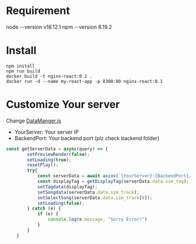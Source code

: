 # Requirement

node --version v18.12.1
npm --version 8.19.2

# Install
```
npm install
npm run build
docker build -t nginx-react:0.1 .
docker run -d --name my-react-app -p 8300:80 nginx-react:0.1
```

# Customize Your server 

Change [DataManger.js](https://github.com/SeungHeonDoh/nia-envsound-demo/blob/main/frontend/src/hook/DataManger.js)
- YourServer: Your server IP
- BackendPort: Your backend port (plz check backend folder)

```javascript
const getServerData = async(query) => {
		setPreviewRender(false);
		setLoading(true);
		resetPlay();
		try{
			const serverData = await axios(`{YourServer}:{BackendPort}/?query=${query}`)
			const displayTag = getDisplayTag(serverData.data.sim_tag);
			setTagdata(displayTag);
			setSongdata(serverData.data.sim_track);
			setSelectSong(serverData.data.sim_track[0]);
			setLoading(false);
		} catch (e) {
			if (e) {
				console.log(e.message, "Sorry Error!")
			}
		}
	}

```
